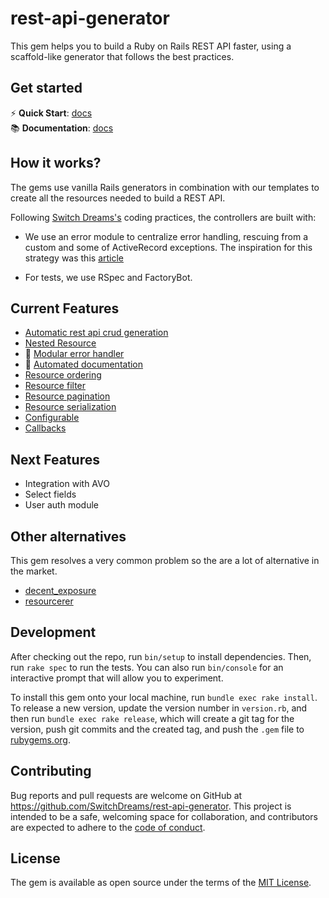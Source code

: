 # rest-api-generator

This gem helps you to build a Ruby on Rails REST API faster, using a scaffold-like generator that follows the best
practices.

## Get started

:zap: **Quick Start**: [docs](https://rest-api-generator.switchdreams.com.br/quick-start)\
:books: **Documentation**: [docs](https://rest-api-generator.switchdreams.com.br/)

## How it works?

The gems use vanilla Rails generators in combination with our templates to create all the resources needed to build a
REST API.

Following [Switch Dreams's](https://www.switchdreams.com.br/]) coding practices, the controllers are built with:

- We use an error module to centralize error handling, rescuing from a custom and some of ActiveRecord exceptions.
  The inspiration for this strategy was
  this [article](https://medium.com/rails-ember-beyond/error-handling-in-rails-the-modular-way-9afcddd2fe1b.)

- For tests, we use RSpec and FactoryBot.

## Current Features

- [Automatic rest api crud generation](#example)
- [Nested Resource](#nested-resource)
- :goal_net: [Modular error handler](#modular-error-handler)
- :memo: [Automated documentation](#specsdocs)
- [Resource ordering](#ordering)
- [Resource filter](#filtering)
- [Resource pagination](#pagination)
- [Resource serialization](#serialization)
- [Configurable](#configuration)
- [Callbacks](#callbacks)

## Next Features

- Integration with AVO
- Select fields
- User auth module

## Other alternatives

This gem resolves a very common problem so the are a lot of alternative in the market.

- [decent_exposure](https://github.com/hashrocket/decent_exposure)
- [resourcerer](https://github.com/ElMassimo/resourcerer)

## Development

After checking out the repo, run `bin/setup` to install dependencies. Then, run `rake spec` to run the tests. You can
also run `bin/console` for an interactive prompt that will allow you to experiment.

To install this gem onto your local machine, run `bundle exec rake install`. To release a new version, update the
version number in `version.rb`, and then run `bundle exec rake release`, which will create a git tag for the version,
push git commits and the created tag, and push the `.gem` file to [rubygems.org](https://rubygems.org).

## Contributing

Bug reports and pull requests are welcome on GitHub at https://github.com/SwitchDreams/rest-api-generator. This project
is intended to be a safe, welcoming space for collaboration, and contributors are expected to adhere to
the [code of conduct](https://github.com/SwitchDreams/rest-api-generator/blob/main/CODE_OF_CONDUCT.md).

## License

The gem is available as open source under the terms of the [MIT License](https://opensource.org/licenses/MIT).
